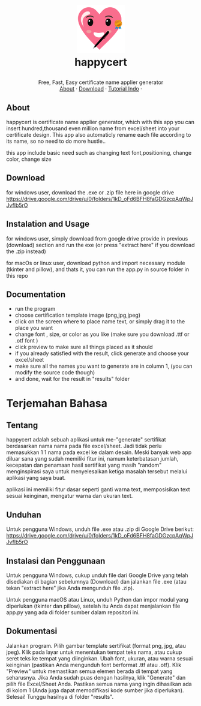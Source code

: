 <h1>
<p align="center">
  <img src="https://github.com/risal098/happycert/blob/main/source/android-chrome-192x192.png" alt="Logo" width="128">
  <br>happycert
</h1>
 <p align="center">
    Free, Fast, Easy certificate name applier generator
    <br />
    <a href="#about">About</a>
    ·
    <a href="https://drive.google.com/drive/u/0/folders/1kD_oFd6BFH8faGDGzcpAqWpJJvflb5rO">Download</a>
    ·
    <a href="#terjemahan">Tutorial Indo</a>
    ·
    
  </p>
</p>

## About
happycert is certificate name applier generator, which with this app you can insert hundred,thousand even million name from excel/sheet into your certificate design. This app also automaticly rename each file according to its name, so no need to do more hustle..

this app include basic need such as changing text font,positioning, change color, change size

## Download
for windows user, download the .exe or .zip file here in google drive
https://drive.google.com/drive/u/0/folders/1kD_oFd6BFH8faGDGzcpAqWpJJvflb5rO


## Instalation and Usage
for windows user, simply download from google drive provide in previous (download) section and run the exe (or press "extract here" if you download the .zip instead)

for macOs or linux user, download python and import necessary module (tkinter and pillow), and thats it, you can run the app.py in source folder in this repo

## Documentation
- run the program
- choose certification template image (png,jpg,jpeg)
- click on the screen where to place name text, or simply drag it to the place you want
- change font , size, or color as you like (make sure you download .ttf or .otf font )
- click preview to make sure all things placed as it should
- if you already satisfied with the result, click generate and choose your excel/sheet
- make sure all the names you want to generate are in column 1, (you can modify the source code though)
- and done, wait for the result in "results" folder


# Terjemahan Bahasa

## Tentang 
happycert adalah sebuah aplikasi untuk me-"generate" sertifikat berdasarkan nama nama pada file excel/sheet. Jadi tidak perlu memasukkan 1 1 nama pada excel ke dalam desain. Meski banyak web app diluar sana yang sudah memiliki fitur ini, namum keterbatasan jumlah, kecepatan dan penamaan hasil sertifikat yang masih "random" menginspirasi saya untuk menyelesaikan ketiga masalah tersebut melalui aplikasi yang saya buat.

aplikasi ini memiliki fitur dasar seperti ganti warna text, memposisikan text sesuai keinginan, mengatur warna dan ukuran text.


## Unduhan
Untuk pengguna Windows, unduh file .exe atau .zip di Google Drive berikut:
https://drive.google.com/drive/u/0/folders/1kD_oFd6BFH8faGDGzcpAqWpJJvflb5rO

## Instalasi dan Penggunaan
Untuk pengguna Windows, cukup unduh file dari Google Drive yang telah disediakan di bagian sebelumnya (Download) dan jalankan file .exe (atau tekan "extract here" jika Anda mengunduh file .zip).

Untuk pengguna macOS atau Linux, unduh Python dan impor modul yang diperlukan (tkinter dan pillow), setelah itu Anda dapat menjalankan file app.py yang ada di folder sumber dalam repositori ini.

## Dokumentasi
Jalankan program.
Pilih gambar template sertifikat (format png, jpg, atau jpeg).
Klik pada layar untuk menentukan tempat teks nama, atau cukup seret teks ke tempat yang diinginkan.
Ubah font, ukuran, atau warna sesuai keinginan (pastikan Anda mengunduh font berformat .ttf atau .otf).
Klik "Preview" untuk memastikan semua elemen berada di tempat yang seharusnya.
Jika Anda sudah puas dengan hasilnya, klik "Generate" dan pilih file Excel/Sheet Anda.
Pastikan semua nama yang ingin dihasilkan ada di kolom 1 (Anda juga dapat memodifikasi kode sumber jika diperlukan).
Selesai! Tunggu hasilnya di folder "results".
